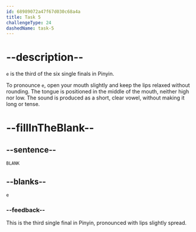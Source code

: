 ```yaml
---
id: 68989072a47f67d030c68a4a
title: Task 5
challengeType: 24
dashedName: task-5
---
```


<!-- (Audio) A: e -->

# --description--

`e` is the third of the six single finals in Pinyin.

To pronounce `e`, open your mouth slightly and keep the lips relaxed without rounding. The tongue is positioned in the middle of the mouth, neither high nor low. The sound is produced as a short, clear vowel, without making it long or tense.

# --fillInTheBlank--

## --sentence--

`BLANK`

## --blanks--

`e`

### --feedback--

This is the third single final in Pinyin, pronounced with lips slightly spread.
